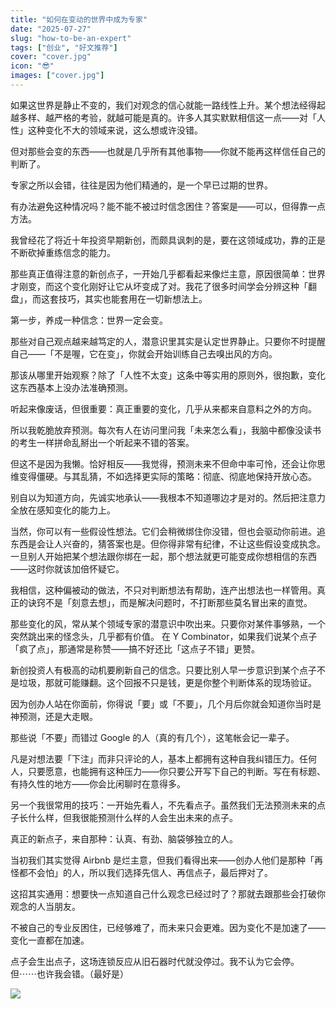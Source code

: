```yaml
---
title: "如何在变动的世界中成为专家"
date: "2025-07-27"
slug: "how-to-be-an-expert"
tags: ["创业", "好文推荐"]
cover: "cover.jpg"
icon: "😎"
images: ["cover.jpg"]
---
```

如果这世界是静止不变的，我们对观念的信心就能一路线性上升。某个想法经得起越多样、越严格的考验，就越可能是真的。许多人其实默默相信这一点——对「人性」这种变化不大的领域来说，这么想或许没错。



但对那些会变的东西——也就是几乎所有其他事物——你就不能再这样信任自己的判断了。



专家之所以会错，往往是因为他们精通的，是一个早已过期的世界。



有办法避免这种情况吗？能不能不被过时信念困住？答案是——可以，但得靠一点方法。



我曾经花了将近十年投资早期新创，而颇具讽刺的是，要在这领域成功，靠的正是不断砍掉重练信念的能力。



那些真正值得注意的新创点子，一开始几乎都看起来像烂主意，原因很简单：世界才刚变，而这个变化刚好让它从坏变成了对。我花了很多时间学会分辨这种「翻盘」，而这套技巧，其实也能套用在一切新想法上。



第一步，养成一种信念：世界一定会变。



那些对自己观点越来越笃定的人，潜意识里其实是认定世界静止。只要你不时提醒自己——「不是喔，它在变」，你就会开始训练自己去嗅出风的方向。



那该从哪里开始观察？除了「人性不太变」这条中等实用的原则外，很抱歉，变化这东西基本上没办法准确预测。



听起来像废话，但很重要：真正重要的变化，几乎从来都来自意料之外的方向。



所以我乾脆放弃预测。每次有人在访问里问我「未来怎么看」，我脑中都像没读书的考生一样拼命乱掰出一个听起来不错的答案。



但这不是因为我懒。恰好相反——我觉得，预测未来不但命中率可怜，还会让你思维变得僵硬。与其乱猜，不如选择更实际的策略：彻底、彻底地保持开放心态。



别自以为知道方向，先诚实地承认——我根本不知道哪边才是对的。然后把注意力全放在感知变化的能力上。



当然，你可以有一些假设性想法。它们会稍微绑住你没错，但也会驱动你前进。追东西是会让人兴奋的，猜答案也是。但你得非常有纪律，不让这些假设变成执念。
一旦别人开始把某个想法跟你绑在一起，那个想法就更可能变成你想相信的东西——这时你就该加倍怀疑它。



我相信，这种偏被动的做法，不只对判断想法有帮助，连产出想法也一样管用。真正的诀窍不是「刻意去想」，而是解决问题时，不打断那些莫名冒出来的直觉。



那些变化的风，常从某个领域专家的潜意识中吹出来。只要你对某件事够熟，一个突然跳出来的怪念头，几乎都有价值。
在 Y Combinator，如果我们说某个点子「疯了点」，那通常是称赞——搞不好还比「这点子不错」更赞。



新创投资人有极高的动机要刷新自己的信念。只要比别人早一步意识到某个点子不是垃圾，那就可能赚翻。这个回报不只是钱，更是你整个判断体系的现场验证。



因为创办人站在你面前，你得说「要」或「不要」，几个月后你就会知道你当时是神预测，还是大走眼。



那些说「不要」而错过 Google 的人（真的有几个），这笔帐会记一辈子。



凡是对想法要「下注」而非只评论的人，基本上都拥有这种自我纠错压力。任何人，只要愿意，也能拥有这种压力——你只要公开写下自己的判断。写在有标题、有持久性的地方——你会比闲聊时在意得多。



另一个我很常用的技巧：一开始先看人，不先看点子。虽然我们无法预测未来的点子长什么样，但我很能预测什么样的人会生出未来的点子。



真正的新点子，来自那种：认真、有劲、脑袋够独立的人。



当初我们其实觉得 Airbnb 是烂主意，但我们看得出来——创办人他们是那种「再怪都不会怕」的人，所以我们选择先信人、再信点子，最后押对了。



这招其实通用：想要快一点知道自己什么观念已经过时了？那就去跟那些会打破你观念的人当朋友。



不被自己的专业反困住，已经够难了，而未来只会更难。因为变化不是加速了——变化一直都在加速。



点子会生出点子，这场连锁反应从旧石器时代就没停过。我不认为它会停。
但⋯⋯也许我会错。（最好是）




![](https://prod-files-secure.s3.us-west-2.amazonaws.com/112d0858-5090-4d34-a606-b75eb8d65fd2/46476355-9cf3-4e99-9b7a-3531bc426380/1000202064.png?X-Amz-Algorithm=AWS4-HMAC-SHA256&X-Amz-Content-Sha256=UNSIGNED-PAYLOAD&X-Amz-Credential=ASIAZI2LB4666B4TBOYX%2F20250823%2Fus-west-2%2Fs3%2Faws4_request&X-Amz-Date=20250823T044752Z&X-Amz-Expires=3600&X-Amz-Security-Token=IQoJb3JpZ2luX2VjEM3%2F%2F%2F%2F%2F%2F%2F%2F%2F%2FwEaCXVzLXdlc3QtMiJGMEQCIEDazsBoleVRNTnpj1oZ5nSCCp9eJg2s%2B21eOiouCXJHAiA5X30iEXb4gPR%2F0recs2u515gZkYAZNEUccNDPjPmAwyr%2FAwgmEAAaDDYzNzQyMzE4MzgwNSIM1ldj%2F4bY0zdKah6ZKtwDLckgRYBvS12xdaqZ6T8C6sZWXbcO94BgvAEvXswzzp8Qcd7U9ilUcj9o6WtNB4U%2FNc0QxtvgF9P4Y7bIa026F20%2BAqoPUschfH0%2Bn7W0tpzqpmBieeLMDElXYFYrrT%2BmEZtIQwncCwpkx%2F2kUSFIx7tAm4wLubiDm12uFxdmlkV3Ur2E1IB7bUX1FWz2wFszY96t3oQ920wAQh4IA68oEiKfijgnS1zBYlZmBNGaXeSGAYAsKVF05BdhYP9hfAStcdJVcFZg7woSvzK9eCxwnseZw5AvY9XNwQ5voG6%2B6GshiaO8tyNJP7hu%2BscmavOUs8%2FQzBO8ODo6vVfd3au2WrOXev%2BrNZRZw8kUlmfTUom3OM64V46%2FbMx9P9O87b4SxN6uY2nvAohgQ6O2w3LjVzanVB%2FV3bhWYYGWLvTQkiV5ajitWGfh2%2BN%2Fl9EmAX2M1GeL9M4HVR5RDjVnsMyDmIw5%2BQpL6nLPaSO02ipslMKAqbTSwHrQHWQqNvJzZjuI9mt%2BqZ9z9cINT8Bh3QosVuECSjI6jYdpuVrxVNdeMumIJX1811foPiYERHrmZzTk4bMYvr0Fc1tUhnADp2h7W031NzNqn97hM8J2B%2B63SY2m7PLduKRn47XUkBcwx42lxQY6pgFW1Wv8THNsEvMZsAJt0grLVoWx3xA9904%2Fxfwa%2BjGOTzX%2FvTpNHRxUtZPBzMbb%2FskMZdHWZKLJgENFJ9bkVtpskGiSnwqa%2F3n4TVhyhR2OIRnDh5FV0Q82OStW5WIxJmQOEXPQqZAJFRmQef71bWyoqcPleutc%2Fvu%2F45jo8E%2F5kWSeC85xzWbmXoWzrvKbGoVlX4tabhqdAhVpReB71FcK1jktfZOB&X-Amz-Signature=8e972b102444f77c3bfabc469d14a02f7233fa08160564eb12ae8e39732774c0&X-Amz-SignedHeaders=host&x-amz-checksum-mode=ENABLED&x-id=GetObject)


